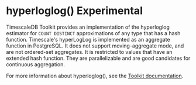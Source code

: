 # hyperloglog() <tag type="experimental">Experimental</tag>
TimescaleDB Toolkit provides an implementation of the hyperloglog estimator for
`COUNT DISTINCT` approximations of any type that has a hash function.
Timescale's hyperLogLog is implemented as an aggregate function in PostgreSQL.
It does not support moving-aggregate mode, and are not ordered-set aggregates.
It is restricted to values that have an extended hash function. They are
parallelizable and are good candidates for continuous aggregation.

For more information about hyperloglog(), see the
[Toolkit documentation][toolkit-hyperloglog].


[toolkit-hyperloglog]: timescaledb/:currentVersion:/how-to-guides/toolkit/hyperloglog/
